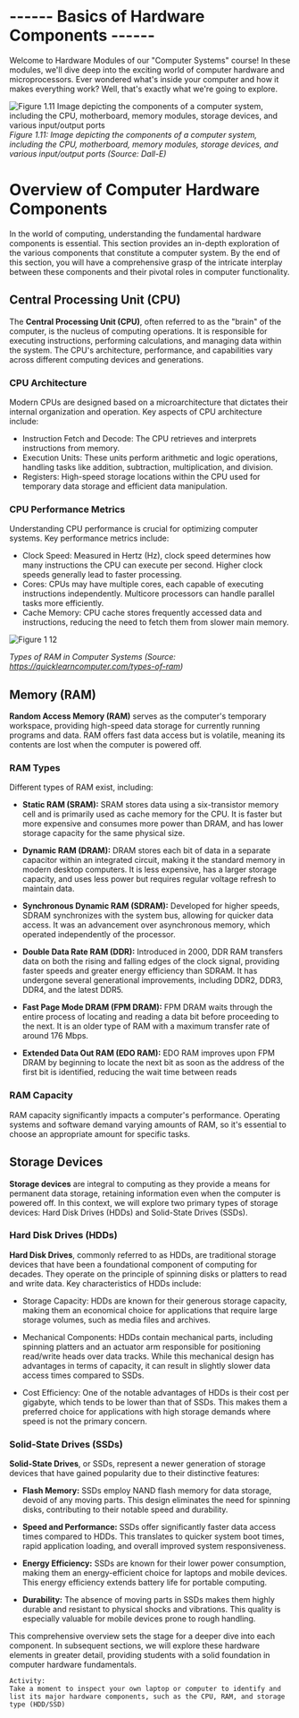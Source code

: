 # ------ Basics of Hardware Components  ------ 

Welcome to Hardware Modules of our "Computer Systems" course! In these modules, we'll dive deep into the exciting world of computer hardware and microprocessors. Ever wondered what's inside your computer and how it makes everything work? Well, that's exactly what we're going to explore. 

![Figure 1.11 Image depicting the components of a computer system, including the CPU, motherboard, memory modules, storage devices, and various input/output ports](https://github.com/muneebmh/SIT111.github.io/assets/149995551/64a33dad-ce29-44cb-b9a4-870809f1b986)
*Figure 1.11: Image depicting the components of a computer system, including the CPU, motherboard, memory modules, storage devices, and various input/output ports (Source: Dall-E)*

# Overview of Computer Hardware Components

In the world of computing, understanding the fundamental hardware components is essential. This section provides an in-depth exploration of the various components that constitute a computer system. By the end of this section, you will have a comprehensive grasp of the intricate interplay between these components and their pivotal roles in computer functionality.

## Central Processing Unit (CPU)

The **Central Processing Unit (CPU)**, often referred to as the "brain" of the computer, is the nucleus of computing operations. It is responsible for executing instructions, performing calculations, and managing data within the system. The CPU's architecture, performance, and capabilities vary across different computing devices and generations.

### CPU Architecture

Modern CPUs are designed based on a microarchitecture that dictates their internal organization and operation. Key aspects of CPU architecture include:

+ Instruction Fetch and Decode: The CPU retrieves and interprets instructions from memory.
+ Execution Units: These units perform arithmetic and logic operations, handling tasks like addition, subtraction, multiplication, and division.
+ Registers: High-speed storage locations within the CPU used for temporary data storage and efficient data manipulation.

### CPU Performance Metrics

Understanding CPU performance is crucial for optimizing computer systems. Key performance metrics include:

+ Clock Speed: Measured in Hertz (Hz), clock speed determines how many instructions the CPU can execute per second. Higher clock speeds generally lead to faster processing.
+ Cores: CPUs may have multiple cores, each capable of executing instructions independently. Multicore processors can handle parallel tasks more efficiently.
+ Cache Memory: CPU cache stores frequently accessed data and instructions, reducing the need to fetch them from slower main memory.

![Figure 1 12](https://github.com/muneebmh/SIT111.github.io/assets/149995551/ffb6d50f-77c3-4145-a17e-5cb56b8be26a)

  *Types of RAM in Computer Systems (Source: https://quicklearncomputer.com/types-of-ram)*

## Memory (RAM)

**Random Access Memory (RAM)** serves as the computer's temporary workspace, providing high-speed data storage for currently running programs and data. RAM offers fast data access but is volatile, meaning its contents are lost when the computer is powered off.

### RAM Types

Different types of RAM exist, including:

+ **Static RAM (SRAM):** SRAM stores data using a six-transistor memory cell and is primarily used as cache memory for the CPU. It is faster but more expensive and consumes more power than DRAM, and has lower storage capacity for the same physical size​​​​.

+ **Dynamic RAM (DRAM):** DRAM stores each bit of data in a separate capacitor within an integrated circuit, making it the standard memory in modern desktop computers. It is less expensive, has a larger storage capacity, and uses less power but requires regular voltage refresh to maintain data​​​​.

+ **Synchronous Dynamic RAM (SDRAM):** Developed for higher speeds, SDRAM synchronizes with the system bus, allowing for quicker data access. It was an advancement over asynchronous memory, which operated independently of the processor​​​​.

+ **Double Data Rate RAM (DDR):** Introduced in 2000, DDR RAM transfers data on both the rising and falling edges of the clock signal, providing faster speeds and greater energy efficiency than SDRAM. It has undergone several generational improvements, including DDR2, DDR3, DDR4, and the latest DDR5​​​​.

+ **Fast Page Mode DRAM (FPM DRAM):** FPM DRAM waits through the entire process of locating and reading a data bit before proceeding to the next. It is an older type of RAM with a maximum transfer rate of around 176 Mbps​​.

+ **Extended Data Out RAM (EDO RAM):** EDO RAM improves upon FPM DRAM by beginning to locate the next bit as soon as the address of the first bit is identified, reducing the wait time between reads​

### RAM Capacity
RAM capacity significantly impacts a computer's performance. Operating systems and software demand varying amounts of RAM, so it's essential to choose an appropriate amount for specific tasks.


## Storage Devices

**Storage devices** are integral to computing as they provide a means for permanent data storage, retaining information even when the computer is powered off. In this context, we will explore two primary types of storage devices: Hard Disk Drives (HDDs) and Solid-State Drives (SSDs).

### Hard Disk Drives (HDDs)

**Hard Disk Drives**, commonly referred to as HDDs, are traditional storage devices that have been a foundational component of computing for decades. They operate on the principle of spinning disks or platters to read and write data. Key characteristics of HDDs include:

+ Storage Capacity: HDDs are known for their generous storage capacity, making them an economical choice for applications that require large storage volumes, such as media files and archives.

+ Mechanical Components: HDDs contain mechanical parts, including spinning platters and an actuator arm responsible for positioning read/write heads over data tracks. While this mechanical design has advantages in terms of capacity, it can result in slightly slower data access times compared to SSDs.

+ Cost Efficiency: One of the notable advantages of HDDs is their cost per gigabyte, which tends to be lower than that of SSDs. This makes them a preferred choice for applications with high storage demands where speed is not the primary concern.

### Solid-State Drives (SSDs)

**Solid-State Drives**, or SSDs, represent a newer generation of storage devices that have gained popularity due to their distinctive features:

+ **Flash Memory:** SSDs employ NAND flash memory for data storage, devoid of any moving parts. This design eliminates the need for spinning disks, contributing to their notable speed and durability.

+ **Speed and Performance:** SSDs offer significantly faster data access times compared to HDDs. This translates to quicker system boot times, rapid application loading, and overall improved system responsiveness.

+ **Energy Efficiency:** SSDs are known for their lower power consumption, making them an energy-efficient choice for laptops and mobile devices. This energy efficiency extends battery life for portable computing.

+ **Durability:** The absence of moving parts in SSDs makes them highly durable and resistant to physical shocks and vibrations. This quality is especially valuable for mobile devices prone to rough handling.

This comprehensive overview sets the stage for a deeper dive into each component. In subsequent sections, we will explore these hardware elements in greater detail, providing students with a solid foundation in computer hardware fundamentals.




```
Activity:
Take a moment to inspect your own laptop or computer to identify and list its major hardware components, such as the CPU, RAM, and storage type (HDD/SSD)
```








[^note]:
    The content presented in this "Computer Systems" course is the intellectual property of Deakin University. Unauthorized use, reproduction, or distribution of this material is strictly prohibited and may be subject to disciplinary and legal action in accordance with university policies. Permission for any use beyond the scope of this course must be obtained from Deakin University - School of Information Technology.
